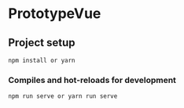 # PrototypeVue

## Project setup
```
npm install or yarn
```

### Compiles and hot-reloads for development
```
npm run serve or yarn run serve
```

